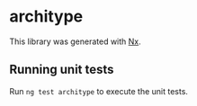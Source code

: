 # architype

This library was generated with [Nx](https://nx.dev).

## Running unit tests

Run `ng test architype` to execute the unit tests.
